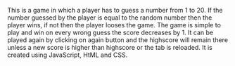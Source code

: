 This is a game in which a player has to guess a number from 1 to 20. If the number guessed by the player is equal to the random number then the player wins, if not then the player looses the game.
The game is simple to play and win on every wrong guess the score decreases by 1.
It can be played again by clicking on again button and the highscore will remain there unless a new score is higher than highscore or the tab is reloaded.
It is created using JavaScript, HtML and CSS.
